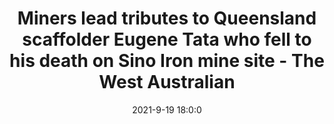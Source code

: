 ---
"title": "Miners lead tributes to Queensland scaffolder Eugene Tata who fell to his death on Sino Iron mine site - The West Australian"
"date": "2021-9-19 18:0:0"
"feed_name": "GOOGLENEWSMINING"
"feed_website": "https://news.google.com/search?q=mining%2Bincident&hl=en-US&gl=US&ceid=US:en"
"feed_rss": "https://news.google.com/rss/search?q=mining%2Bincident&hl=en-US&gl=US&ceid=US:en"
"link": "https://thewest.com.au/news/wa/miners-lead-tributes-to-queensland-scaffolder-eugene-tata-who-fell-to-his-death-on-sino-iron-mine-site-ng-b882010344z"
"file": "_posts/2021-1-1-407ce4330dc0f96f82c68f25327fc6ed99f4223b.md"
"accident": "0"
"drilling": "0"
"dead": "0"
"injured": "0"
---
